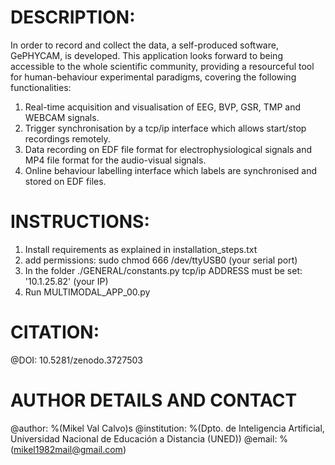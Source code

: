 # DESCRIPTION:
In order to record and collect the data, a self-produced software, GePHYCAM, is
developed. This application looks forward to being accessible to the whole scientific
community, providing a resourceful tool for human-behaviour experimental paradigms,
covering the following functionalities:

1. Real-time acquisition and visualisation of EEG, BVP, GSR, TMP and WEBCAM
signals.
2. Trigger synchronisation by a tcp/ip interface which allows start/stop recordings
remotely.
3. Data recording on EDF file format for electrophysiological signals and MP4 file
format for the audio-visual signals.
4. Online behaviour labelling interface which labels are synchronised and stored on
EDF files.

# INSTRUCTIONS:
1) Install requirements as explained in installation_steps.txt
2) add permissions: sudo chmod 666 /dev/ttyUSB0 (your serial port)
3) In the folder ./GENERAL/constants.py tcp/ip ADDRESS must be set: '10.1.25.82' (your IP)
4) Run MULTIMODAL_APP_00.py

# CITATION:
@DOI: 10.5281/zenodo.3727503 

# AUTHOR DETAILS AND CONTACT
@author: %(Mikel Val Calvo)s
@institution: %(Dpto. de Inteligencia Artificial, Universidad Nacional de Educación a Distancia (UNED))
@email: %(mikel1982mail@gmail.com)
